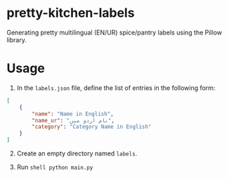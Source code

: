 # pretty-kitchen-labels
 Generating pretty multilingual (EN/UR) spice/pantry labels using the
 Pillow library.

# Usage
 1. In the `labels.json` file, define the list of entries in the following form:
```json
[
    {
        "name": "Name in English",
        "name_ur": "نام اردو میں",
        "category": "Category Name in English"
    }
]
```
2. Create an empty directory named `labels`.

3. Run ```shell python main.py```
